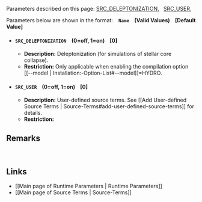 Parameters described on this page:
[SRC_DELEPTONIZATION](#SRC_DELEPTONIZATION), &nbsp;
[SRC_USER](#SRC_USER), &nbsp;


Parameters below are shown in the format: &ensp; **`Name` &ensp; (Valid Values) &ensp; [Default Value]**

<a name="SRC_DELEPTONIZATION"></a>
* #### `SRC_DELEPTONIZATION` &ensp; (0=off, 1=on) &ensp; [0]
    * **Description:**
Deleptonization (for simulations of stellar core collapse).
    * **Restriction:**
Only applicable when enabling the compilation option
[[--model | Installation:-Option-List#--model]]=HYDRO.

<a name="SRC_USER"></a>
* #### `SRC_USER` &ensp; (0=off, 1=on) &ensp; [0]
    * **Description:**
User-defined source terms.
See [[Add User-defined Source Terms | Source-Terms#add-user-defined-source-terms]] for details.
    * **Restriction:**


## Remarks


<br>

## Links
* [[Main page of Runtime Parameters | Runtime Parameters]]
* [[Main page of Source Terms | Source-Terms]]
